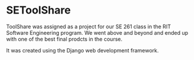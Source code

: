 SEToolShare
===========

ToolShare was assigned as a project for our SE 261 class in the RIT Software Engineering program. We went above and beyond and ended up with one of the best final prodcts in the course.

It was created using the Django web development framework.
